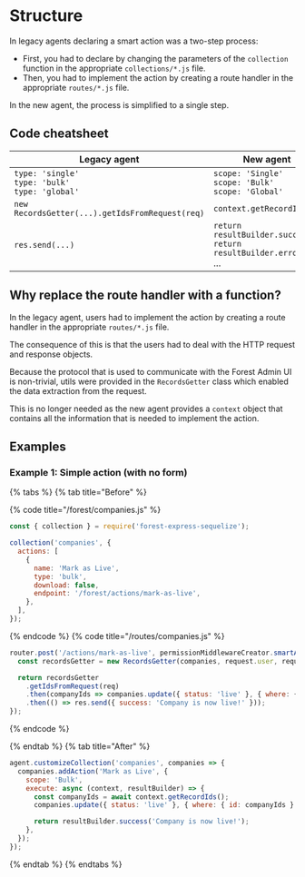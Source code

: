 # Structure

In legacy agents declaring a smart action was a two-step process:

- First, you had to declare by changing the parameters of the `collection` function in the appropriate `collections/*.js` file.
- Then, you had to implement the action by creating a route handler in the appropriate `routes/*.js` file.

In the new agent, the process is simplified to a single step.

## Code cheatsheet

| Legacy agent                                           | New agent                                                                 |
| ------------------------------------------------------ | ------------------------------------------------------------------------- |
| `type: 'single'`<br>`type: 'bulk'`<br>`type: 'global'` | `scope: 'Single'`<br>`scope: 'Bulk'`<br>`scope: 'Global'`                 |
| `new RecordsGetter(...).getIdsFromRequest(req)`        | `context.getRecordIds()`                                                  |
| `res.send(...)`                                        | `return resultBuilder.success()`<br>`return resultBuilder.error()`<br>... |

## Why replace the route handler with a function?

In the legacy agent, users had to implement the action by creating a route handler in the appropriate `routes/*.js` file.

The consequence of this is that the users had to deal with the HTTP request and response objects.

Because the protocol that is used to communicate with the Forest Admin UI is non-trivial, utils were provided in the `RecordsGetter` class which enabled the data extraction from the request.

This is no longer needed as the new agent provides a `context` object that contains all the information that is needed to implement the action.

## Examples

### Example 1: Simple action (with no form)

{% tabs %} {% tab title="Before" %}

{% code title="/forest/companies.js" %}

```javascript
const { collection } = require('forest-express-sequelize');

collection('companies', {
  actions: [
    {
      name: 'Mark as Live',
      type: 'bulk',
      download: false,
      endpoint: '/forest/actions/mark-as-live',
    },
  ],
});
```

{% endcode %}
{% code title="/routes/companies.js" %}

```javascript
router.post('/actions/mark-as-live', permissionMiddlewareCreator.smartAction(), (req, res) => {
  const recordsGetter = new RecordsGetter(companies, request.user, request.query);

  return recordsGetter
    .getIdsFromRequest(req)
    .then(companyIds => companies.update({ status: 'live' }, { where: { id: companyIds } }))
    .then(() => res.send({ success: 'Company is now live!' }));
});
```

{% endcode %}

{% endtab %} {% tab title="After" %}

```javascript
agent.customizeCollection('companies', companies => {
  companies.addAction('Mark as Live', {
    scope: 'Bulk',
    execute: async (context, resultBuilder) => {
      const companyIds = await context.getRecordIds();
      companies.update({ status: 'live' }, { where: { id: companyIds } });

      return resultBuilder.success('Company is now live!');
    },
  });
});
```

{% endtab %} {% endtabs %}
